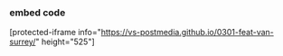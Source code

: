 
### embed code ###
[protected-iframe info="https://vs-postmedia.github.io/0301-feat-van-surrey/" height="525"]
